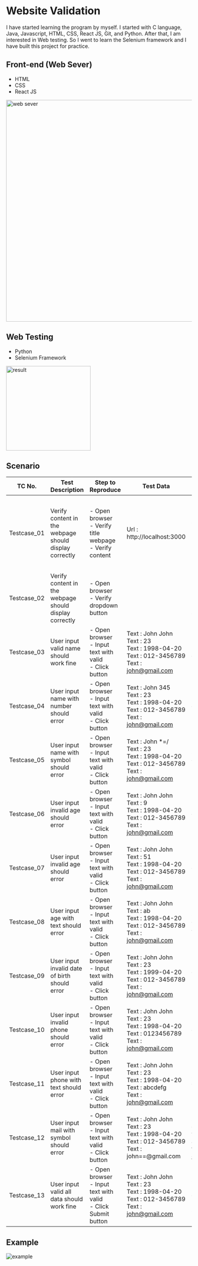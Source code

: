 # Website Validation 

I have started learning the program by myself. I started with C language, Java, Javascript, HTML, CSS, React JS, Git, and Python. After that, I am interested in Web testing. So I went to learn the Selenium framework and I have built this project for practice.

## Front-end (Web Sever)

- HTML
- CSS
- React JS

<img width="600" alt="web sever" src="https://user-images.githubusercontent.com/96046766/156499895-2b0ecb75-41a4-4f83-bf2d-1654a1dfbe0f.png">

## Web Testing

- Python
- Selenium Framework

<img width="229" alt="result" src="https://user-images.githubusercontent.com/96046766/156500341-7779a7e9-a564-4fad-bf86-74cd8884c374.png">

## Scenario

| TC No.   | Test Description| Step to Reproduce| Test Data| Expected Result| Status | Remark |
|----------|-----------------|------------------|----------|----------------|--------|--------|
| Testcase_01 | Verify content in the webpage should display correctly | - Open browser<br/> - Verify title webpage<br/> - Verify content| Url : http://localhost:3000| 1. “Register”<br/> 2. "Register"<br/> 3. “Full name :”<br/> 4. “Gender”<br/> 5. “Age :”<br/> 6. “Date of Birth”<br/> 7. “Phone No.”<br/> 8. “Email”<br/> 9. “Submit” | PASSED | Done   |
| Testcase_02 | Verify content in the webpage should display correctly | - Open browser<br/> - Verify dropdown button|| 1. "Choose Gender"<br/> 2. “Female”<br/> 3. “Male”<br/> 4. “Other”| PASSED | Done   |
| Testcase_03 | User input valid name should work fine| - Open browser<br/> - Input text with valid<br/> - Click button| Text : John John<br/> Text : 23<br/> Text : 1998-04-20<br/> Text : 012-3456789<br/> Text : john@gmail.com| Should be result with correctly that = null| PASSED | Done   |
| Testcase_04 | User input name with number should error| - Open browser<br/> - Input text with valid<br/> - Click button| Text : John 345<br/> Text : 23<br/> Text : 1998-04-20<br/> Text : 012-3456789<br/> Text : john@gmail.com| Should be text error “*Wrong Name”| PASSED | Done   |
| Testcase_05 | User input name with symbol should error| - Open browser<br/> - Input text with valid<br/> - Click button| Text : John *=/<br/> Text : 23<br/> Text : 1998-04-20<br/> Text : 012-3456789<br/> Text : john@gmail.com| Should be text error “*Wrong Name”| PASSED | Done   |
| Testcase_06 | User input invalid age should error| - Open browser<br/> - Input text with valid<br/> - Click button| Text : John John<br/> Text : 9<br/> Text : 1998-04-20<br/> Text : 012-3456789<br/> Text : john@gmail.com| Should be text error “*Underage”                                                                                                                                     | PASSED | Done   |
| Testcase_07 | User input invalid age should error| - Open browser<br/> - Input text with valid<br/> - Click button| Text : John John<br/> Text : 51<br/> Text : 1998-04-20<br/> Text : 012-3456789<br/> Text : john@gmail.com| Should be text error “*Overage”                                                                                                                                      | PASSED | Done   |
| Testcase_08 | User input age with text should error| - Open browser<br/> - Input text with valid<br/> - Click button| Text : John John<br/> Text : ab<br/> Text : 1998-04-20<br/> Text : 012-3456789<br/> Text : john@gmail.com| Should be text error “*Enter age”| PASSED | Done   |
| Testcase_09 | User input invalid date of birth should error| - Open browser<br/> - Input text with valid<br/> - Click button| Text : John John<br/> Text : 23<br/> Text : 1999-04-20<br/> Text : 012-3456789<br/> Text : john@gmail.com| Should be text error “*Date of Birth not related to age”| PASSED | Done   |
| Testcase_10 | User input invalid phone should error| - Open browser<br/> - Input text with valid<br/> - Click button| Text : John John<br/> Text : 23<br/> Text : 1998-04-20<br/> Text : 0123456789<br/> Text : john@gmail.com| Should be text error “*Wrong Phone no.”| PASSED | Done   |
| Testcase_11 | User input phone with text should error| - Open browser<br/> - Input text with valid<br/> - Click button| Text : John John<br/> Text : 23<br/> Text : 1998-04-20<br/> Text : abcdefg<br/> Text : john@gmail.com| Should be text error “*Wrong Phone no.”| PASSED | Done   |
| Testcase_12 | User input mail with symbol should error| - Open browser<br/> - Input text with valid<br/> - Click button| Text : John John<br/> Text : 23<br/> Text : 1998-04-20<br/> Text : 012-3456789<br/> Text : john==@gmail.com| Should be text error “*Enter your email address in format email@xxx.xxx”| PASSED | Done   |
| Testcase_13 | User input valid all data should work fine| - Open browser<br/> - Input text with valid<br/> - Click Submit  button| Text : John John<br/> Text : 23<br/> Text : 1998-04-20<br/> Text : 012-3456789<br/> Text : john@gmail.com | Should be result with correctly that  “Registered Successfully”| PASSED | Done   |

## Example

![example](https://user-images.githubusercontent.com/96046766/156501394-6cdfc4a1-6f6f-4688-ba63-937f15dd17a6.gif)
